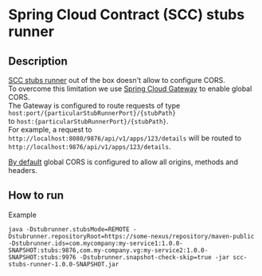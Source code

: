 # Spring Cloud Contract (SCC) stubs runner

## Description

[SCC stubs runner][1] out of the box doesn't allow to configure CORS.  
To overcome this limitation we use [Spring Cloud Gateway][2] to enable global CORS.    
The Gateway is configured to route requests of type `host:port/{particularStubRunnerPort}/{stubPath}`  
to `host:{particularStubRunnerPort}/{stubPath}`.  
For example, a request to `http://localhost:8080/9876/api/v1/apps/123/details` will be routed to  
`http://localhost:9876/api/v1/apps/123/details`.  

[By default](src/main/resources/application.yml) global CORS is configured to allow all origins, methods and headers.

## How to run
Example
```
java -Dstubrunner.stubsMode=REMOTE -Dstubrunner.repositoryRoot=https://some-nexus/repository/maven-public -Dstubrunner.ids=com.mycompany:my-service1:1.0.0-SNAPSHOT:stubs:9876,com.my-company.vg:my-service2:1.0.0-SNAPSHOT:stubs:9976 -Dstubrunner.snapshot-check-skip=true -jar scc-stubs-runner-1.0.0-SNAPSHOT.jar
```

[1]: https://cloud.spring.io/spring-cloud-contract/multi/multi__spring_cloud_contract_stub_runner.html#_stub_runner_server
[2]: https://spring.io/projects/spring-cloud-gateway
